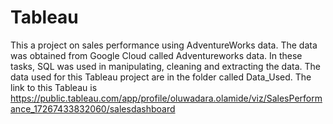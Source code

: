 # Tableau
This a project on sales performance using AdventureWorks data.
The data was obtained from Google Cloud called Adventureworks data.
In these tasks, SQL was used in manipulating, cleaning and extracting the data.
The data used for this Tableau project are in the folder called Data_Used.
The link to this Tableau is https://public.tableau.com/app/profile/oluwadara.olamide/viz/SalesPerformance_17267433832060/salesdashboard
